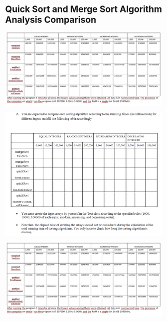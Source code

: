 # Quick Sort and Merge Sort Algorithm Analysis Comparison


![banner resmi](https://github.com/emrepiristinee/QuickSort-MergeSort-AlgorithmAnalysis-Comparison/blob/main/photos/Ekran%20g%C3%B6r%C3%BCnt%C3%BCs%C3%BC%202023-04-17%20100448.png)



![banner resmi](https://github.com/emrepiristinee/QuickSort-MergeSort-AlgorithmAnalysis-Comparison/blob/main/photos/22.png)



![banner resmi](https://github.com/emrepiristinee/QuickSort-MergeSort-AlgorithmAnalysis-Comparison/blob/main/photos/Ekran%20g%C3%B6r%C3%BCnt%C3%BCs%C3%BC%202023-04-17%20100448.png)
